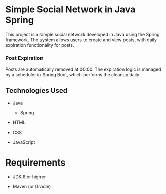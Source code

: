 # Simple Social Network in Java Spring

This project is a simple social network developed in Java using the Spring framework. The system allows users to create and view posts, with daily expiration functionality for posts.



### Post Expiration
Posts are automatically removed at 00:00. The expiration logic is managed by a scheduler in Spring Boot, which performs the cleanup daily.



## Technologies Used

- Java
  
  - Spring

- HTML

- CSS

- JavaScript




# Requirements

- JDK 8 or higher

- Maven (or Gradle)
